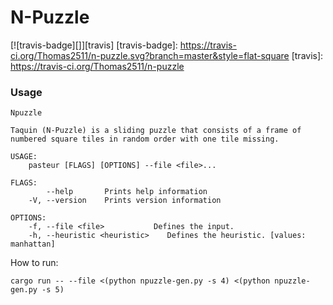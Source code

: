 # N-Puzzle

[![travis-badge][]][travis]
[travis-badge]: https://travis-ci.org/Thomas2511/n-puzzle.svg?branch=master&style=flat-square
[travis]: https://travis-ci.org/Thomas2511/n-puzzle

### Usage
```text
Npuzzle

Taquin (N-Puzzle) is a sliding puzzle that consists of a frame of numbered square tiles in random order with one tile missing.

USAGE:
    pasteur [FLAGS] [OPTIONS] --file <file>...

FLAGS:
        --help       Prints help information
    -V, --version    Prints version information

OPTIONS:
    -f, --file <file>           Defines the input.
    -h, --heuristic <heuristic>    Defines the heuristic. [values: manhattan]
```

How to run:
```shell
cargo run -- --file <(python npuzzle-gen.py -s 4) <(python npuzzle-gen.py -s 5)
```
